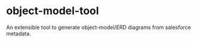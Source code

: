 object-model-tool
=================

An extensible tool to generate object-model/ERD diagrams from salesforce metadata.
